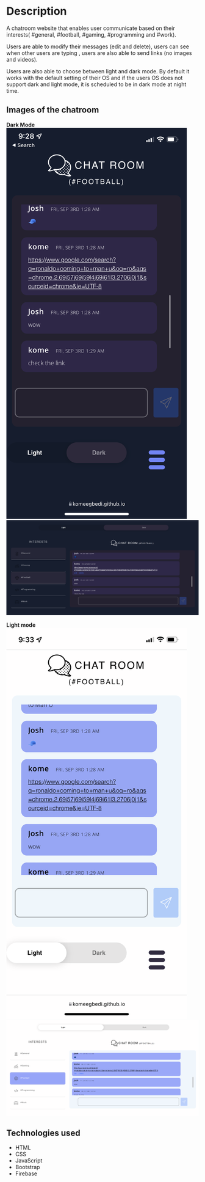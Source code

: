 # Description

   A chatroom website that enables user communicate based on their interests( #general, #football, #gaming, #programming and #work). 
   
   Users are able to modify their messages (edit and delete), users can see when  other users are typing , users are also able to send links (no images and videos). 

Users are also able to choose between light and dark mode. By default it works with the default setting of their OS and if the users OS does not support dark and light mode, it is scheduled to be in dark mode at night time.

## Images of the chatroom

**Dark Mode**
 ![Mobile Version - Dark Mode](mobile-dark.PNG)   ![Desktop Version - Dark Mode](desktop.PNG)
 
**Light mode**
  ![Mobile Version - Light Mode](mobile-light.PNG)   ![Desktop Version - Dark Mode](desktop-light.PNG)

## Technologies used

 - HTML
 - CSS
 - JavaScript
 - Bootstrap
 - Firebase
